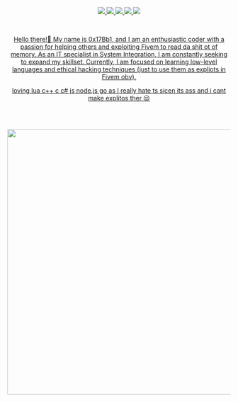 <p align="center">
  <a href="#"><img src="https://img.shields.io/badge/-Lua-darkblue?style=flat-square&logo=lua">
  <a href="#"><img src="https://img.shields.io/badge/-JavaScript-black?style=flat-square&logo=javascript">
  <a href="#"><img src="https://img.shields.io/badge/-HTML5-E34F26?style=flat-square&logo=html5&logoColor=white">
  <a href="#"><img src="https://img.shields.io/badge/-CSS3-1572B6?style=flat-square&logo=css3">
  <a href="#"><img src="https://img.shields.io/badge/-Csharp-darkgreen?style=flat-square&logo=csharp">
<p>
<br>

<p align="center">
Hello there!👋 My name is 0x17Bb1, and I am an enthusiastic coder with a passion for helping others and exploiting Fivem to read da shit ot of memory. As an IT specialist in System Integration, I am constantly seeking to expand my skillset. Currently, I am focused on learning low-level languages and ethical hacking techniques (just to use them as expliots in Fivem obv).


</p>
<p align="center">
loving lua c++ c c# js node.js go as 
I really hate ts sicen its ass and i cant make explitos ther 😒
</p>
<br>
<br>

<p align="center">
  <img width="600" src="https://stats.hyochan.dev/api/github-stats-advanced?login=0x17Bb1" />
</p>

<br>
